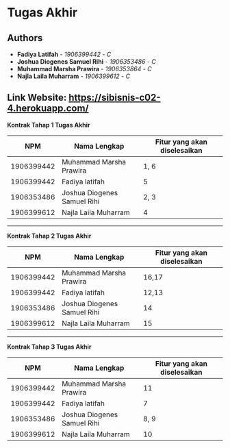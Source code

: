 # Tugas Akhir
## Authors
* **Fadiya Latifah** - *1906399442* - *C*
* **Joshua Diogenes Samuel Rihi** - *1906353486* - *C*
* **Muhammad Marsha Prawira** - *1906353864* - *C*
* **Najla Laila Muharram** - *1906399612* - *C*

Link Website: https://sibisnis-c02-4.herokuapp.com/
---
**Kontrak Tahap 1 Tugas Akhir**

| NPM | Nama Lengkap | Fitur yang akan diselesaikan  |
| ----------| --- | ---------- | 
| 1906399442 | Muhammad Marsha Prawira | 1, 6 |
| 1906399442 | Fadiya latifah | 5 |
| 1906353486 | Joshua Diogenes Samuel Rihi | 2, 3 |
| 1906399612 | Najla Laila Muharram | 4 |


---
**Kontrak Tahap 2 Tugas Akhir**

| NPM | Nama Lengkap | Fitur yang akan diselesaikan  |
| ----------| --- | ---------- | 
| 1906399442 | Muhammad Marsha Prawira | 16,17 |
| 1906399442 | Fadiya latifah | 12,13 |
| 1906353486 | Joshua Diogenes Samuel Rihi | 14 |
| 1906399612 | Najla Laila Muharram | 15 |

---
**Kontrak Tahap 3 Tugas Akhir**

| NPM | Nama Lengkap | Fitur yang akan diselesaikan  |
| ----------| --- | ---------- | 
| 1906399442 | Muhammad Marsha Prawira | 11 |
| 1906399442 | Fadiya latifah | 7 |
| 1906353486 | Joshua Diogenes Samuel Rihi | 8, 9 |
| 1906399612 | Najla Laila Muharram | 10 |
